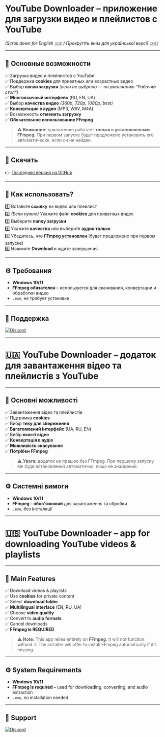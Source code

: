# YouTube Downloader – приложение для загрузки видео и плейлистов с YouTube  
*(Scroll down for English 🇺🇸 / Прокрутіть вниз для української версії 🇺🇦)*  

---

## 🌟 Основные возможности  
✅ Загрузка видео и плейлистов с YouTube  
✅ Поддержка **cookies** для приватных или возрастных видео  
✅ Выбор **папки загрузки** *(если не выбрано — по умолчанию "Рабочий стол")*  
✅ **Многоязычный интерфейс** (RU, EN, UA)  
✅ Выбор **качества видео** *(360p, 720p, 1080p, best)*  
✅ **Конвертация в аудио** (MP3, WAV, M4A)  
✅ Возможность **отменить загрузку**  
✅ **Обязательное использование FFmpeg**  
> ⚠️ **Внимание:** приложение работает **только с установленным FFmpeg**. При первом запуске будет предложено установить его автоматически, если он не найден.

---

## 💾 Скачать  
👉 [Последняя версия на GitHub](https://github.com/rexered2142/Youtube-Downloader/releases)

---

## 📖 Как использовать?  
1️⃣ Вставьте **ссылку** на видео или плейлист  
2️⃣ *(Если нужно)* Укажите файл **cookies** для приватных видео  
3️⃣ Выберите **папку загрузки**  
4️⃣ Укажите **качество** или выберите **аудио только**  
5️⃣ Убедитесь, что **FFmpeg установлен** (будет предложено при первом запуске)  
6️⃣ Нажмите **Download** и ждите завершения  

---

## ⚙️ Требования  
- **Windows 10/11**  
- **FFmpeg обязателен** – используется для скачивания, конвертации и обработки видео  
- `.exe`, не требует установки  

---

## 💬 Поддержка  
[![Discord](https://img.shields.io/badge/Discord-Join%20Us-5865F2?logo=discord&logoColor=white)](https://discord.gg/pEQEY6UdgA)  

---

# 🇺🇦 YouTube Downloader – додаток для завантаження відео та плейлистів з YouTube  

---

## 🌟 Основні можливості  
✅ Завантаження відео та плейлистів  
✅ Підтримка **cookies**  
✅ Вибір **теку для збереження**  
✅ **Багатомовний інтерфейс** (UA, RU, EN)  
✅ Вибір **якості відео**  
✅ **Конвертація в аудіо**  
✅ **Можливість скасування**  
✅ **Потрібен FFmpeg**  
> ⚠️ **Увага:** додаток не працює без FFmpeg. При першому запуску він буде встановлений автоматично, якщо не знайдений.

---

## ⚙️ Системні вимоги  
- **Windows 10/11**  
- **FFmpeg – обов'язковий** для завантаження та обробки  
- `.exe`, без інсталяції  

---

# 🇺🇸 YouTube Downloader – app for downloading YouTube videos & playlists  

---

## 🌟 Main Features  
✅ Download videos & playlists  
✅ Use **cookies** for private content  
✅ Select **download folder**  
✅ **Multilingual interface** (EN, RU, UA)  
✅ Choose **video quality**  
✅ Convert to **audio formats**  
✅ Cancel downloads  
✅ **FFmpeg is REQUIRED**  
> ⚠️ **Note:** This app relies entirely on **FFmpeg**. It will not function without it. The installer will offer to install FFmpeg automatically if it’s missing.

---

## ⚙️ System Requirements  
- **Windows 10/11**  
- **FFmpeg is required** – used for downloading, converting, and audio extraction  
- `.exe`, no installation needed  

---

## 💬 Support  
[![Discord](https://img.shields.io/badge/Discord-Join%20Us-5865F2?logo=discord&logoColor=white)](https://discord.gg/pEQEY6UdgA)
